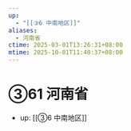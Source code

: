 ```yaml
---
up:
  - "[[③6 中南地区]]"
aliases:
  - 河南省
ctime: 2025-03-01T13:26:31+08:00
mtime: 2025-10-01T11:40:37+08:00
---
```


# ③61 河南省

- up: [[③6 中南地区]]
